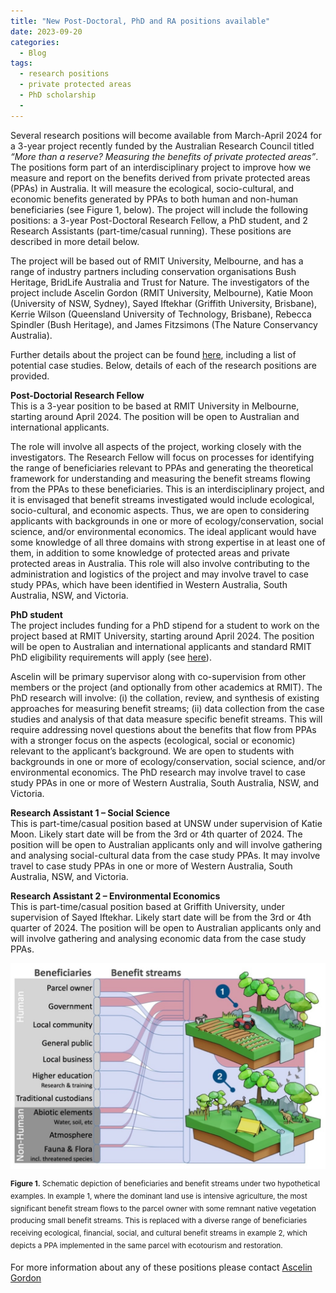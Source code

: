 ```yaml
---
title: "New Post-Doctoral, PhD and RA positions available"
date: 2023-09-20
categories:
  - Blog
tags:
  - research positions
  - private protected areas
  - PhD scholarship
  - 
---
```


Several research positions will become available from March-April 2024 for a 3-year project recently funded by the Australian Research Council titled *“More than a reserve? Measuring the benefits of private protected areas”*. The positions form part of an interdisciplinary project to improve how we measure and report on the benefits derived from private protected areas (PPAs) in Australia. It will measure the ecological, socio-cultural, and economic benefits generated by PPAs to both human and non-human beneficiaries (see Figure 1, below).  The project will include the following positions: a 3-year Post-Doctoral Research Fellow, a PhD student, and 2 Research Assistants (part-time/casual running). These positions are described in more detail below.

The project will be based out of RMIT University, Melbourne, and has a range of industry partners including conservation organisations Bush Heritage, BridLife Australia and Trust for Nature. The investigators of the project include Ascelin Gordon (RMIT University, Melbourne), Katie Moon (University of NSW, Sydney), Sayed Iftekhar (Griffith University, Brisbane), Kerrie Wilson (Queensland University of Technology, Brisbane), Rebecca Spindler (Bush Heritage), and James Fitzsimons (The Nature Conservancy Australia).

Further details about the project can be found [here](https://ascelin.github.io/blog/new-ARC-linkage-grant-and-research-positions/), including a list of potential case studies. Below, details of each of the research positions are provided.

**Post-Doctorial Research Fellow**  
This is a 3-year position to be based at RMIT University in Melbourne, starting around April 2024. The position will be open to Australian and international applicants. 

The role will involve all aspects of the project, working closely with the investigators. The Research Fellow will focus on processes for identifying the range of beneficiaries relevant to PPAs and generating the theoretical framework for understanding and measuring the benefit streams flowing from the PPAs to these beneficiaries. This is an interdisciplinary project, and it is envisaged that benefit streams investigated would include ecological, socio-cultural, and economic aspects. Thus, we are open to considering applicants with backgrounds in one or more of ecology/conservation, social science, and/or environmental economics.  The ideal applicant would have some knowledge of all three domains with strong expertise in at least one of them, in addition to some knowledge of protected areas and private protected areas in Australia. This role will also involve contributing to the administration and logistics of the project and may involve travel to case study PPAs, which have been identified in Western Australia, South Australia, NSW, and Victoria.


**PhD student**  
The project includes funding for a PhD stipend for a student to work on the project based at RMIT University, starting around April 2024. The position will be open to Australian and international applicants and standard RMIT PhD eligibility requirements will apply (see [here](https://www.rmit.edu.au/research/research-degrees/how-to-apply)). 

Ascelin will be primary supervisor along with co-supervision from other members or the project (and optionally from other academics at RMIT). The PhD research will involve: (i) the collation, review, and synthesis of existing approaches for measuring benefit streams; (ii) data collection from the case studies and analysis of that data measure specific benefit streams. This will require addressing novel questions about the benefits that flow from PPAs with a stronger focus on the aspects (ecological, social or economic) relevant to the applicant’s background. We are open to students with backgrounds in one or more of ecology/conservation, social science, and/or environmental economics. The PhD research may involve travel to case study PPAs in one or more of Western Australia, South Australia, NSW, and Victoria.


**Research Assistant 1 – Social Science**  
This is part-time/casual position based at UNSW under supervision of Katie Moon. Likely start date will be from the 3rd or 4th quarter of 2024. The position will be open to Australian applicants only and will involve gathering and analysing social-cultural data from the case study PPAs. It may involve travel to case study PPAs in one or more of Western Australia, South Australia, NSW, and Victoria.

**Research Assistant 2 – Environmental Economics**  
This is part-time/casual position based at Griffith University, under supervision of Sayed Iftekhar. Likely start date will be from the 3rd or 4th quarter of 2024. The position will be open to Australian applicants only and will involve gathering and analysing economic data from the case study PPAs. 


![image tooltip here](/assets/images/benefit-streams.jpg)


<sup>**Figure 1.** Schematic depiction of beneficiaries and benefit streams under two hypothetical examples. In example 1, where the dominant land use is intensive agriculture, the most significant benefit stream flows to the parcel owner with some remnant native vegetation producing small benefit streams. This is replaced with a diverse range of beneficiaries receiving ecological, financial, social, and cultural benefit streams in example 2, which depicts a PPA implemented in the same parcel with ecotourism and restoration. </sup>

For more information about any of these positions please contact [Ascelin Gordon](https://ascelin.github.io/contact/)




